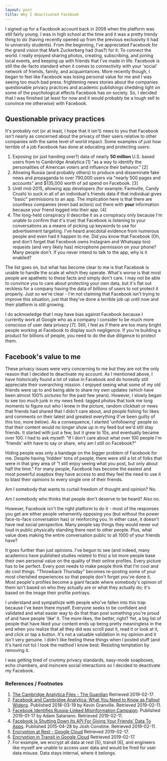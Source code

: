 ```yaml
---
layout: post
title: Why I deactivated Facebook
---
```


I signed up for a Facebook account back in 2008 when the platform was still fairly young. I was in high school at the time and it was a pretty trendy thing to do (having recently opened up from the previous exclusivity it had to university students). From the beginning, I've appreciated Facebook for the grand vision that Mark Zuckerberg had (has?) for it: To connect the world. I really enjoyed sharing photos, creating, subscribing, and joining local events, and keeping up with friends that I've made in life. Facebook is still the de-facto standard when it comes to connectivity with your 'social' network of friends, family, and acquaintances. More recently though, I began to feel like Facebook was losing personal value for me and I was seeing too much bad press: frightening news stories about the companies questionable privacy practices and academic publishings shedding light on some of the psychological effects Facebook has on society. So, I decided that I was finished (at least for now and it would probably be a tough sell to convince me otherwise) with Facebook.

## Questionable privacy practices
It's probably not (or at least, I hope that it isn't) news to you that Facebook isn't nearly as concerned about the privacy of their users relative to other companies with the same level of world impact. Some examples of just how terrible of a job Facebook has done at educating and protecting users:

1. Exposing (or just handing over?) data of nearly **50 million** U.S. based users from to Cambridge Analytica [1] "as a way to identify the personalities of American voters and influence their behavior." [2]
2. Allowing Russia (and probably others) to produce and disseminate fake news and propaganda to over 790,000 users via "nearly 500 pages and accounts" and $135,000 worth of ad spend on Facebook. [3]
3. Until mid-2015, allowing app developers (for example: Farmville, Candy Crush) to suck in all of an individual's friends data if that individual gives "basic" permissions to an app. The implication here is that there are countless companies (even bad actors) out there with **your** information because your friend logged into their app. [4]
4. The long-held conspiracy (I describe it as a conspiracy only because I'm unable to confirm that it's true) that Facebook is listening to your conversations as a means of picking up keywords to use for advertisement targeting. I've heard anecdotal evidence from numerous people and even had it happen to me. Did you know that Facebook (Oh, and don't forget that Facebook owns Instagram and Whatsapp too) requests (and very likely has) microphone permission on your phone? Many people don't. If you never intend to talk to the app, why is it enabled?

The list goes on, but what has become clear to me is that Facebook is unable to handle the scale at which they operate. What's worse is that most people are apathetic to these facts and simply don't care. I may not be able to convince you to care about protecting your own data, but it's flat out reckless for a company having the data of *billions* of users to not protect it properly. Just so we're clear - I'm not claiming that Facebook isn't trying to improve this situation, just that they've done a terrible job up until now and their platform is still growing.

I do acknowledge that I may have bias against Facebook because I currently work at Google who as a company I consider to be much more conscious of user data privacy [7]. Still, I feel as if there are too many bright people working at Facebook to display such negligence. If you're building a product for billions of people, you need to do the due diligence to protect them.

## Facebook's value to me
These privacy issues were very concerning to me but they are not the only reason that I decided to deactivate my account. As I mentioned above, I have historically found a lot of value in Facebook and do honestly still appreciate their overarching mission. I enjoyed seeing what some of my old friends were up to and being able to share my own updates (which have been almost 100% pictures for the past few years). However, I slowly began to see too much junk in my news feed: tagged photos that took me long moments to figure out who I knew in the picture, random clickbait or news that friends had shared that I didn't care about, and people fishing for likes and comments on their latest and greatest everything (I've been guilty of this too, more below). As a consequence, I started 'unfollowing' people so that their content would no longer show up in my feed but we'd still stay friends. It started with just a few, but it grew to 10s, and eventually became over 100. I had to ask myself: "If I don't care about what over 100 people I'm 'friends' with have to say or share, why am I still on Facebook?"

Hiding people was only a bandage on the bigger problem of Facebook for me. Despite having 'hidden' tons of people, there were still a lot of folks that were in that grey area of "I still enjoy seeing what you post, but only about half the time." For many people, Facebook has become the easiest and most powerful soapbox they have access to and they feel the need to use it to blast their opinions to every single one of their friends. 

Am I somebody that wants to curtail freedom of thought and opinion? No. 

Am I somebody who thinks that people don't deserve to be heard? Also no. 

However, Facebook isn't the right platform to do it - most of the responses you get are either people vehemently opposing you (but without the power face-to-face conversation has) or reinforcing you. In either case, it doesn't have real social perspective. Many people say things they would never out loud in public physically standing there next to other people. Plus, what value does making the entire conversation public to all 1000 of your friends have?

It goes further than just opinions. I've begun to see (and indeed, many academics have published studies related to this) a lot more people base their own personal value on the quality of their online profiles. Every picture has to be perfect. Every post needs to make people think that I'm cool and do cool things. "Throwback Thursday" becomes re-posting some of your most cherished experiences so that people don't forget you've done it. Most people's profiles become a giant facade where somebody's opinion of them isn't based on who they actually are or what they actually do; it's based on the image their profile portrays.

I understand and sympathize with people who've fallen into this trap because I've been there myself. Everyone seeks to be confident and validated and what easier way to do that than post something you're proud of and have people 'like' it. The more likes, the better, right? Yet, a big list of people that have liked your content ends up being pretty meaningless in the end when you realize that all they did was scroll past it, read it or look at it, and click or tap a button. It's not a valuable validation in my opinion and it isn't very genuine. I didn't like feeling these things when I posted stuff (and it's hard not to) I took the method I know best: Resisting temptation by removing it.

I was getting tired of crummy privacy standards, easy-mode soapboxes, echo chambers, and insincere social interactions so I decided to deactivate my Facebook.


### References / Footnotes
1. [The Cambridge Analytica Files - The Guardian](https://www.theguardian.com/news/series/cambridge-analytica-files) Retrieved 2019-02-17.
2. [Facebook and Cambridge Analytica: What You Need to Know as Fallout Widens](https://www.nytimes.com/2018/03/19/technology/facebook-cambridge-analytica-explained.html). Published 2018-03-19 by  Kevin Granville. Retrieved 2019-02-11. 
3. [Facebook Identifies Russia-Linked Misinformation Campaign](https://www.nytimes.com/2019/01/17/business/facebook-misinformation-russia.html). Published 2019-01-17 by Adam Satariano. Retrieved 2019-02-11. 
4. [Facebook Is Shutting Down Its API For Giving Your Friends’ Data To Apps](https://techcrunch.com/2015/04/28/facebook-api-shut-down/). Published 2015-04-28 by Josh Constine. Retrieved 2019-02-11.
5. [Encryption at Rest - Google Cloud](https://cloud.google.com/security/encryption-at-rest/) Retrieved 2019-02-17.
6. [Encryption in Transit in Google Cloud](https://cloud.google.com/security/encryption-in-transit/) Retrieved 2019-02-17.
7. For example, we encrypt all data at rest [5], transit [6], and engineers like myself are unable to access user data and would be fired for user data misuse. Data stays internal, where it belongs.